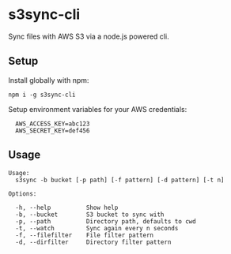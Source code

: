 # s3sync-cli

Sync files with AWS S3 via a node.js powered cli.

## Setup

Install globally with npm:

```
npm i -g s3sync-cli
```

Setup environment variables for your AWS credentials:

```
  AWS_ACCESS_KEY=abc123
  AWS_SECRET_KEY=def456
```

## Usage

```
Usage:
  s3sync -b bucket [-p path] [-f pattern] [-d pattern] [-t n]

Options:

  -h, --help          Show help
  -b, --bucket        S3 bucket to sync with
  -p, --path          Directory path, defaults to cwd
  -t, --watch         Sync again every n seconds
  -f, --filefilter    File filter pattern
  -d, --dirfilter     Directory filter pattern
```

